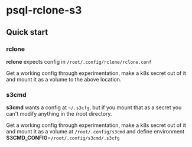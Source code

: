 # psql-rclone-s3

## Quick start

### rclone

__rclone__ expects config in `/root/.config/rclone/rclone.conf`

Get a working config through experimentation, make a k8s secret out of it and mount it as a volume to the above location.

### s3cmd

__s3cmd__ wants a config at `~/.s3cfg`, but if you mount that as a secret you can't modify anything in the /root directory.

Get a working config through experimentation, make a k8s secret out of it and mount it as a volume at `/root/.config/s3cmd`
and define environment __S3CMD_CONFIG__=`/root/.config/s3cmd/.s3cfg`

